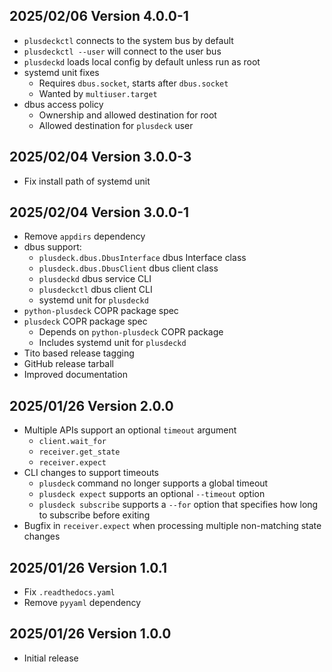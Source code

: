 2025/02/06 Version 4.0.0-1
--------------------------
- `plusdeckctl` connects to the system bus by default
- `plusdeckctl --user` will connect to the user bus
- `plusdeckd` loads local config by default unless run as root
- systemd unit fixes
  - Requires `dbus.socket`, starts after `dbus.socket`
  - Wanted by `multiuser.target`
- dbus access policy
  - Ownership and allowed destination for root
  - Allowed destination for `plusdeck` user

2025/02/04 Version 3.0.0-3
--------------------------
- Fix install path of systemd unit

2025/02/04 Version 3.0.0-1
--------------------------
- Remove `appdirs` dependency
- dbus support:
  - `plusdeck.dbus.DbusInterface` dbus Interface class
  - `plusdeck.dbus.DbusClient` dbus client class
  - `plusdeckd` dbus service CLI
  - `plusdeckctl` dbus client CLI
  - systemd unit for `plusdeckd`
- `python-plusdeck` COPR package spec
- `plusdeck` COPR package spec
  - Depends on `python-plusdeck` COPR package
  - Includes systemd unit for `plusdeckd`
- Tito based release tagging
- GitHub release tarball
- Improved documentation

2025/01/26 Version 2.0.0
------------------------
- Multiple APIs support an optional `timeout` argument
  - `client.wait_for`
  - `receiver.get_state`
  - `receiver.expect`
- CLI changes to support timeouts
  - `plusdeck` command no longer supports a global timeout
  - `plusdeck expect` supports an optional `--timeout` option
  - `plusdeck subscribe` supports a `--for` option that specifies how long to subscribe before exiting
- Bugfix in `receiver.expect` when processing multiple non-matching state changes

2025/01/26 Version 1.0.1
------------------------
- Fix `.readthedocs.yaml`
- Remove `pyyaml` dependency

2025/01/26 Version 1.0.0
------------------------
- Initial release

